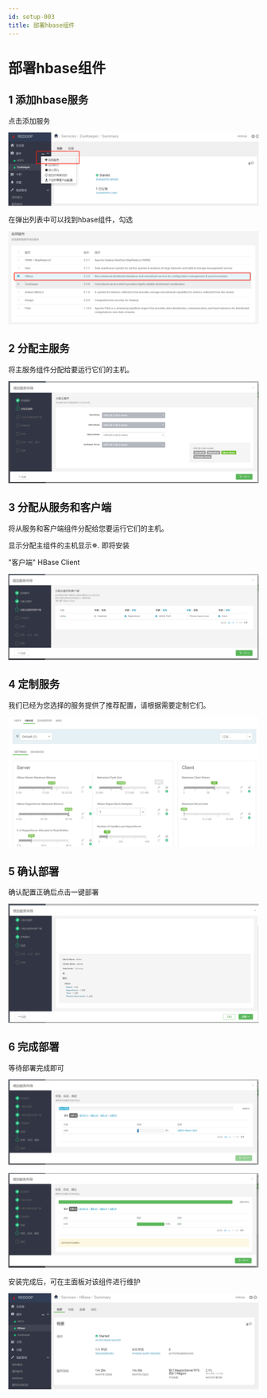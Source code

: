 ```yaml
---
id: setup-003
title: 部署hbase组件
---
```


# 部署hbase组件



## 1 添加hbase服务

点击添加服务

![image-20220623120330910](img/image-20220623120330910.png)

在弹出列表中可以找到hbase组件，勾选

![image-20220623120356593](img/image-20220623120356593.png)

## 2 分配主服务

将主服务组件分配给要运行它们的主机。

![image-20220623120425808](img/image-20220623120425808.png)



## 3 分配从服务和客户端

将从服务和客户端组件分配给您要运行它们的主机。

显示分配主组件的主机显示✵. 即将安装

"客户端" HBase Client

![image-20220623120451843](img/image-20220623120451843.png)

## 4 定制服务

我们已经为您选择的服务提供了推荐配置，请根据需要定制它们。



![image-20220623120621742](img/image-20220623120621742.png)

## 5 确认部署

确认配置正确后点击一键部署

**![image-20220623120724533](img/image-20220623120724533.png)**

## 6 完成部署

等待部署完成即可

![image-20220623120803383](img/image-20220623120803383.png)

![image-20220623121016202](img/image-20220623121016202.png)

安装完成后，可在主面板对该组件进行维护

![image-20220623121104094](img/image-20220623121104094.png)
